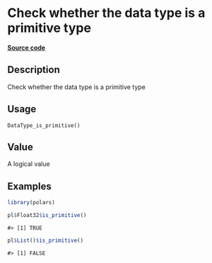 

# Check whether the data type is a primitive type

[**Source code**](https://github.com/pola-rs/r-polars/tree/741f9cd2614b3302a4d033bcae447425e1b91191/R/after-wrappers.R#L20)

## Description

Check whether the data type is a primitive type

## Usage

<pre><code class='language-R'>DataType_is_primitive()
</code></pre>

## Value

A logical value

## Examples

``` r
library(polars)

pl$Float32$is_primitive()
```

    #> [1] TRUE

``` r
pl$List()$is_primitive()
```

    #> [1] FALSE
